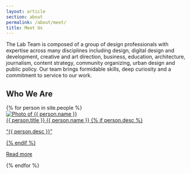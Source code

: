 ```yaml
---
layout: article
section: about
permalink: /about/meet/
title: Meet Us
---
```


The Lab Team is composed of a group of design professionals with expertise across many disciplines including design, digital design and development, creative and art direction, business, education, architecture, journalism, content strategy, community organizing, urban design and public policy. Our team brings formidable skills, deep curiosity and a commitment to service to our work.

<h2>Who We Are</h2>

<section class="site-c-section">
  <div class="site-c-section__body">
    <div class="site-c-cards margin-x-neg-2 grid-row">
      {% for person in site.people %}
      <div class="tablet:grid-col-6 desktop:grid-col-4 padding-x-2 margin-bottom-4">
        <a class="site-c-card site-c-card--linked" href="{{ site.baseurl }}/{{ person.permalink }}">
          <div class="site-c-card__image-mask">
            <img src="{{ site.baseurl }}/images/{{ person.image_name }}" alt="Photo of {{ person.name }}" />
          </div>
          <div class="site-c-card__body">
          <span class="site-c-flag">{{ person.title }}</span>
          <span class="site-c-card__title">{{ person.name }}</span>
          {% if person.desc %}
          <div class="usa-prose margin-top-3">
            <p>“{{ person.desc }}”</p>
          </div>
          {% endif %}
          <p class="site-c-card__affordance" aria-hidden="true">Read more</p>
          </div>
        </a>
      </div>
      {% endfor %}
    </div>
  </div>
</section>
